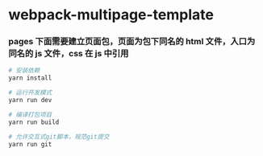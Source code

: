 # webpack-multipage-template

>

### pages 下面需要建立页面包，页面为包下同名的 html 文件，入口为同名的 js 文件，css 在 js 中引用

```bash
# 安装依赖
yarn install

# 运行开发模式
yarn run dev

# 编译打包项目
yarn run build

# 允许交互式git脚本，规范git提交
yarn run git
```
